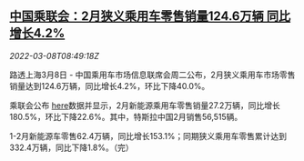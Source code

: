 <!--1646730063000-->
[中国乘联会：2月狭义乘用车零售销量124.6万辆 同比增长4.2%](https://cn.reuters.com/article/china-feb-car-sale-0308-idCNKBS2L50QS)
------

<div><i>2022-03-08T08:49:18Z</i></div><p>路透上海3月8日 - 中国乘用车市场信息联席会周二公布，2月狭义乘用车市场零售销量达到124.6万辆，同比增长4.2%，环比下降40.0%。</p><p>乘联会公布 <a href="https://mp.weixin.qq.com/s/Pc_EFEBAU7pzyQ_Y45FENQ">here</a>数据并显示，2月新能源乘用车零售销量27.2万辆，同比增长180.5%，环比下降22.6%。其中，特斯拉中国2月销售56,515辆。</p><p>1-2月新能源车零售62.4万辆，同比增长153.1%；同期狭义乘用车零售累计达到332.4万辆，同比下降1.8%。（完）</p>
